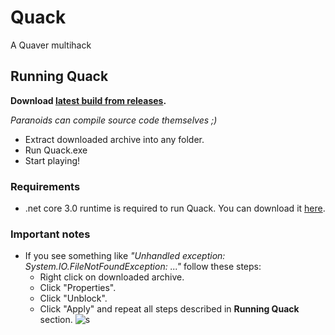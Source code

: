# Quack
A Quaver multihack

## Running Quack
**Download [latest build from releases](https://github.com/mrflashstudio/Quack/releases/latest).**  

*Paranoids can compile source code themselves ;)*

- Extract downloaded archive into any folder.
- Run Quack.exe
- Start playing!

### Requirements
- .net core 3.0 runtime is required to run Quack. You can download it [here](https://dotnet.microsoft.com/download/dotnet/3.1).  

### Important notes
- If you see something like *"Unhandled exception: System.IO.FileNotFoundException: ..."* follow these steps:
  - Right click on downloaded archive.
  - Click "Properties".
  - Click "Unblock".
  - Click "Apply" and repeat all steps described in **Running Quack** section.
   ![s](https://i.ibb.co/jZY8fk0/image.png)
